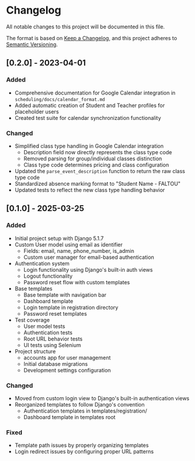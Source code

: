 # Changelog

All notable changes to this project will be documented in this file.

The format is based on [Keep a Changelog](https://keepachangelog.com/en/1.0.0/),
and this project adheres to [Semantic Versioning](https://semver.org/spec/v2.0.0.html).

## [0.2.0] - 2023-04-01

### Added
- Comprehensive documentation for Google Calendar integration in `scheduling/docs/calendar_format.md`
- Added automatic creation of Student and Teacher profiles for placeholder users
- Created test suite for calendar synchronization functionality

### Changed
- Simplified class type handling in Google Calendar integration
  - Description field now directly represents the class type code
  - Removed parsing for group/individual classes distinction
  - Class type code determines pricing and class configuration
- Updated the `parse_event_description` function to return the raw class type code
- Standardized absence marking format to "Student Name - FALTOU"
- Updated tests to reflect the new class type handling behavior


## [0.1.0] - 2025-03-25

### Added
- Initial project setup with Django 5.1.7
- Custom User model using email as identifier
  - Fields: email, name, phone_number, is_admin
  - Custom user manager for email-based authentication
- Authentication system
  - Login functionality using Django's built-in auth views
  - Logout functionality
  - Password reset flow with custom templates
- Base templates
  - Base template with navigation bar
  - Dashboard template
  - Login template in registration directory
  - Password reset templates
- Test coverage
  - User model tests
  - Authentication tests
  - Root URL behavior tests
  - UI tests using Selenium
- Project structure
  - accounts app for user management
  - Initial database migrations
  - Development settings configuration

### Changed
- Moved from custom login view to Django's built-in authentication views
- Reorganized templates to follow Django's convention
  - Authentication templates in templates/registration/
  - Dashboard template in templates root

### Fixed
- Template path issues by properly organizing templates
- Login redirect issues by configuring proper URL patterns
